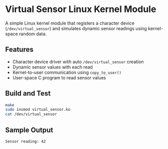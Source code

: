 # Virtual Sensor Linux Kernel Module

A simple Linux kernel module that registers a character device (`/dev/virtual_sensor`) and simulates dynamic sensor readings using kernel-space random data.

## Features
- Character device driver with auto `/dev/virtual_sensor` creation
- Dynamic sensor values with each read
- Kernel-to-user communication using `copy_to_user()`
- User-space C program to read sensor values

## Build and Test

```bash
make
sudo insmod virtual_sensor.ko
cat /dev/virtual_sensor
```
## Sample Output
```bash
Sensor reading: 42
```


